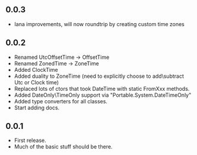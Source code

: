 ## 0.0.3
* Iana improvements, will now roundtrip by creating custom time zones

## 0.0.2
* Renamed UtcOffsetTime -> OffsetTime
* Renamed ZonedTime -> ZoneTime
* Added ClockTime
* Added duality to ZoneTime (need to explicitly choose to add\subtract Utc or Clock time)
* Replaced lots of ctors that took DateTime with static FromXxx methods.
* Added DateOnly\TimeOnly support via "Portable.System.DateTimeOnly"
* Added type converters for all classes.
* Start adding docs.

## 0.0.1
* First release.
* Much of the basic stuff should be there.